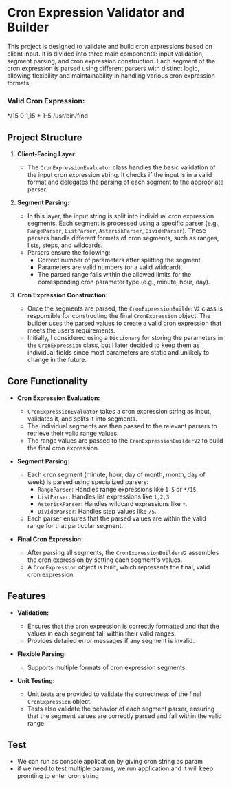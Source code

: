 # Cron Expression Validator and Builder

This project is designed to validate and build cron expressions based on client input. It is divided into three main components: input validation, segment parsing, and cron expression construction. Each segment of the cron expression is parsed using different parsers with distinct logic, allowing flexibility and maintainability in handling various cron expression formats.

### Valid Cron Expression:
*/15 0 1,15 * 1-5 /usr/bin/find

## Project Structure

1. **Client-Facing Layer:**
   - The `CronExpressionEvaluator` class handles the basic validation of the input cron expression string. It checks if the input is in a valid format and delegates the parsing of each segment to the appropriate parser.
   
2. **Segment Parsing:**
   - In this layer, the input string is split into individual cron expression segments. Each segment is processed using a specific parser (e.g., `RangeParser`, `ListParser`, `AsteriskParser`, `DivideParser`). These parsers handle different formats of cron segments, such as ranges, lists, steps, and wildcards.
   - Parsers ensure the following:
     - Correct number of parameters after splitting the segment.
     - Parameters are valid numbers (or a valid wildcard).
     - The parsed range falls within the allowed limits for the corresponding cron parameter type (e.g., minute, hour, day).

3. **Cron Expression Construction:**
   - Once the segments are parsed, the `CronExpressionBuilderV2` class is responsible for constructing the final `CronExpression` object. The builder uses the parsed values to create a valid cron expression that meets the user’s requirements.
   - Initially, I considered using a `Dictionary` for storing the parameters in the `CronExpression` class, but I later decided to keep them as individual fields since most parameters are static and unlikely to change in the future.

## Core Functionality

- **Cron Expression Evaluation:**
  - `CronExpressionEvaluator` takes a cron expression string as input, validates it, and splits it into segments.
  - The individual segments are then passed to the relevant parsers to retrieve their valid range values.
  - The range values are passed to the `CronExpressionBuilderV2` to build the final cron expression.

- **Segment Parsing:**
  - Each cron segment (minute, hour, day of month, month, day of week) is parsed using specialized parsers:
    - `RangeParser`: Handles range expressions like `1-5` or `*/15`.
    - `ListParser`: Handles list expressions like `1,2,3`.
    - `AsteriskParser`: Handles wildcard expressions like `*`.
    - `DivideParser`: Handles step values like `/5`.
  - Each parser ensures that the parsed values are within the valid range for that particular segment.

- **Final Cron Expression:**
  - After parsing all segments, the `CronExpressionBuilderV2` assembles the cron expression by setting each segment's values.
  - A `CronExpression` object is built, which represents the final, valid cron expression.

## Features

- **Validation:**
  - Ensures that the cron expression is correctly formatted and that the values in each segment fall within their valid ranges.
  - Provides detailed error messages if any segment is invalid.

- **Flexible Parsing:**
  - Supports multiple formats of cron expression segments.

- **Unit Testing:**
  - Unit tests are provided to validate the correctness of the final `CronExpression` object.
  - Tests also validate the behavior of each segment parser, ensuring that the segment values are correctly parsed and fall within the valid range.

## Test
   - We can run as console application by giving cron string as param
   - if we need to test multiple params, we run application and it will keep promting to enter cron string

